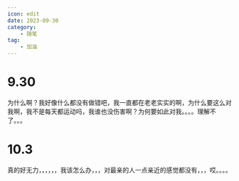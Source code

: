 ```yaml
---
icon: edit
date: 2023-09-30
category:
    - 随笔
tag:
    - 加油
---
```


# 9.30
为什么啊？我好像什么都没有做错吧，我一直都在老老实实的啊，为什么要这么对我啊，我不是每天都运动吗，我谁也没伤害啊？为何要如此对我。。。。理解不了。。。

# 10.3
真的好无力，，，，，，我该怎么办，，，对最亲的人一点亲近的感觉都没有，，，哎。。。。
